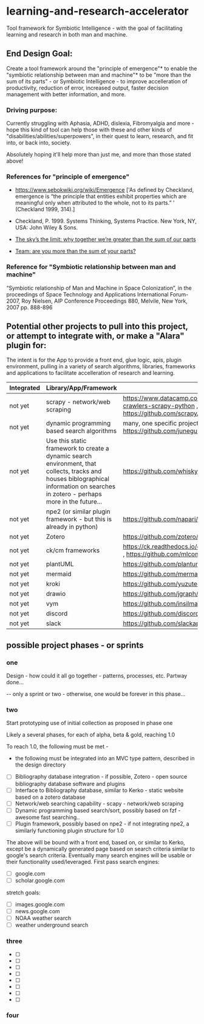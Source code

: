 # learning-and-research-accelerator

Tool framework for Symbiotic Intelligence - with the goal of facilitating learning and research in both man and machine.


## End Design Goal: 

Create a tool framework around the "principle of emergence"* to enable the "symbiotic relationship between man and machine"* to be "more than the sum of its parts" - or Symbiotic Intelligence - to improve accelleration of productivity, reduction of error, increased output, faster decision management with better information, and more.  

### Driving purpose: 

Currently struggling with Aphasia, ADHD, dislexia, Fibromyalgia and more - hope this kind of tool can help those with these and other kinds of "disabilities/abilities/superpowers", in their quest to learn, research, and fit into, or back into, society.

Absolutely hoping it'll help more than just me, and more than those stated above!

### References for "principle of emergence"
  * https://www.sebokwiki.org/wiki/Emergence ['As defined by Checkland, emergence is “the principle that entities exhibit properties which are meaningful only when attributed to the whole, not to its parts.” ' (Checkland 1999, 314).]

  * Checkland, P. 1999. Systems Thinking, Systems Practice. New York, NY, USA: John Wiley & Sons. 

  * [The sky’s the limit: why together we’re greater than the sum of our parts](https://www.theguardian.com/books/2020/feb/15/the-skys-the-limit-why-together-we-are-greater-than-the-sum-of-our-parts)

  * [Team: are you more than the sum of your parts?](https://medium.com/corporate-strategy/team-are-you-more-than-the-sum-of-your-parts-db9e98f9b836)

### Reference for "Symbiotic relationship between man and machine"
“Symbiotic relationship of Man and Machine in Space Colonization”, in the proceedings of Space Technology and Applications International Forum-2007, Roy Nielsen, AIP Conference Proceedings 880, Melvile, New York, 2007 pp. 888-896

 
## Potential other projects to pull into this project, or attempt to integrate with, or make a "Alara" plugin for:

The intent is for the App to provide a front end, glue logic, apis, plugin environment, pulling in a variety of search algorithms, libraries, frameworks and applications to facilitate accelleration of research and learning.

Integrated | Library/App/Framework | link
--- | --- | ---
not yet | scrapy - network/web scraping |  https://www.datacamp.com/tutorial/making-web-crawlers-scrapy-python , https://github.com/scrapy/scrapy
not yet | dynamic programming based search algorithms | many, one specific project -  https://github.com/junegunn/fzf
not yet | Use this static framework to create a dynamic search environment, that collects, tracks and houses biblographical information on searches in zotero - perhaps more in the future... | https://github.com/whiskyechobravo/kerko
not yet | npe2 (or similar plugin framework - but this is already in python)  | https://github.com/napari/npe2
not yet | Zotero | https://github.com/zotero/zotero
not yet | ck/cm frameworks | https://ck.readthedocs.io/en/latest/src/introduction.html , https://github.com/mlcommons/ck
not yet | plantUML | https://github.com/plantuml
not yet | mermaid | https://github.com/mermaid-js/mermaid
not yet | kroki | https://github.com/yuzutech/kroki
not yet | drawio | https://github.com/jgraph/drawio
not yet | vym | https://github.com/insilmaril/vym
not yet | discord | https://github.com/discord
not yet | slack | https://github.com/slackapi/python-slack-sdk

## possible project phases - or sprints

### one

Design - how could it all go together - patterns, processes, etc.  Partway done...

-- only a sprint or two - otherwise, one would be forever in this phase...

### two

Start prototyping use of initial collection as proposed in phase one

Likely a several phases, for each of alpha, beta & gold, reaching 1.0

To reach 1.0, the following must be met -

* the following must be integrated into an MVC type pattern, described in the design directory
- [ ] Bibliography database integration - if possible, Zotero - open source bibliography database software and plugins
- [ ] Interface to Bibliography database, similar to Kerko - static website based on a zotero database
- [ ] Network/web searching capability - scapy - network/web scraping
- [ ] Dynamic programming based search/sort, possibly based on fzf - awesome fast searching..
- [ ] Plugin framework, possibly based on npe2 - if not integrating npe2, a similarly functioning plugin structure for 1.0

The above will be bound with a front end, based on, or similar to Kerko, except be a dynamically generated page based on search criteria similar to google's search criteria.  Eventually many search engines will be usable or their functionality used/leveraged.  First pass search engines:

- [ ] google.com
- [ ] scholar.google.com

stretch goals:
- [ ] images.google.com
- [ ] news.google.com
- [ ] NOAA weather search
- [ ] weather underground search

### three

- [ ]  
- [ ]  
- [ ]  
- [ ]  
- [ ]  
- [ ]  
- [ ]  
- [ ]  

### four



